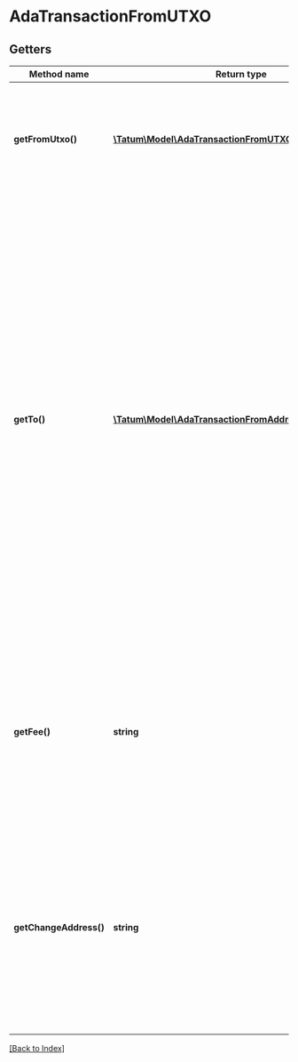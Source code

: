 # AdaTransactionFromUTXO

## Getters

Method name | Return type | Description | Notes
------------ | ------------- | ------------- | -------------
**getFromUtxo()** | [**\Tatum\Model\AdaTransactionFromUTXOFromUTXOInner[]**](AdaTransactionFromUTXOFromUTXOInner.md) | The array of transaction hashes, indexes of its UTXOs, and the private keys of the associated blockchain addresses |
**getTo()** | [**\Tatum\Model\AdaTransactionFromAddressToInner[]**](AdaTransactionFromAddressToInner.md) | The array of blockchain addresses to send the assets to and the amounts that each address should receive (in ADA). The difference between the UTXOs calculated in the <code>fromUTXO</code> section and the total amount to receive calculated in the <code>to</code> section will be used as the gas fee. To explicitly specify the fee amount and the blockchain address where any extra funds remaining after covering the fee will be sent, set the <code>fee</code> and <code>changeAddress</code> parameters. |
**getFee()** | **string** | The fee to be paid for the transaction (in ADA); if you are using this parameter, you have to also use the <code>changeAddress</code> parameter because these two parameters only work together. | [optional]
**getChangeAddress()** | **string** | The blockchain address to send any extra assets remaning after covering the fee; if you are using this parameter, you have to also use the <code>fee</code> parameter because these two parameters only work together. | [optional]

[[Back to Index]](../index.md)

